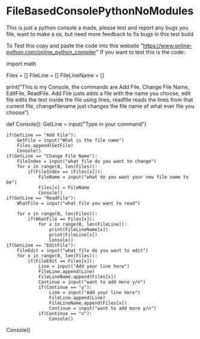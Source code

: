 # FileBasedConsolePythonNoModules
This is just a python console a made, please test and report any bugs you file, want to make a os, but need more feedback to fix bugs in this test build


To Test this copy and paste the code into this website "https://www.online-python.com/online_python_compiler"
If you want to test this is the code:

import math

Files = []
FileLine = []
FileLineName = []

print("This is my Console, the commands are Add File, Change File Name, EditFile, ReadFile. Add File justs adds a file with the name you choose, edit file edits the text inside the file using lines, readfile reads the lines from that current file, changefilename just changes the file name of what ever file you choose")

def Console():
    GetLine = input("Type in your command")
    
    if(GetLine == "Add File"):
        GetFile = input("What is the file name")
        Files.append(GetFile)
        Console()
    if(GetLine == "Change File Name"):
        FileIndex = input("what file do you want to change")
        for x in range(0, len(Files)):
            if(FileIndex == (Files[x])):
                FileName = input("what do you want your new file name to be")
                Files[x] = FileName
                Console()
    if(GetLine == "ReadFile"):
        WhatFile = input("what file you want to read")
        
        for x in range(0, len(Files)):
            if(WhatFile == Files[x]):
                for x in range(0, len(FileLine)):
                    print(FileLineName[x])
                    print(FileLine[x])
                    Console()
    if(GetLine == "EditFile"):
        FileEdit = input("what file do you want to edit")
        for x in range(0, len(Files)):
            if(FileEdit == Files[x]):
                Line = input("Add your line here")
                FileLine.append(Line)
                FileLineName.append(Files[x])
                Continue = input("want to add more y/n")
                if(Continue == "y"):
                    Line = input("Add your line here")
                    FileLine.append(Line)
                    FileLineName.append(Files[x])
                    Continue = input("want to add more y/n")
                if(Continue == "n"):
                    Console()
    
Console()


